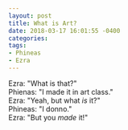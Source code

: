 ```yaml
---
layout: post
title: What is Art?
date: 2018-03-17 16:01:55 -0400
categories:
tags:
- Phineas
- Ezra
---
```


Ezra: "What is that?"<br/>
Phienas: "I made it in art class."<br/>
Ezra: "Yeah, but what _is_ it?"<br/>
Phineas: "I donno."<br/>
Ezra: "But you _made_ it!"<br/>

